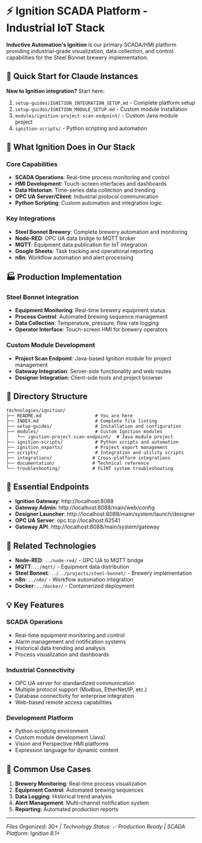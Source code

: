 # ⚡ Ignition SCADA Platform - Industrial IoT Stack

**Inductive Automation's Ignition** is our primary SCADA/HMI platform providing industrial-grade visualization, data collection, and control capabilities for the Steel Bonnet brewery implementation.

## 🚀 Quick Start for Claude Instances

**New to Ignition integration?** Start here:
1. `setup-guides/IGNITION_INTEGRATION_SETUP.md` - Complete platform setup
2. `setup-guides/IGNITION_MODULE_SETUP.md` - Custom module installation
3. `modules/ignition-project-scan-endpoint/` - Custom Java module project
4. `ignition-scripts/` - Python scripting and automation

## 🎯 What Ignition Does in Our Stack

### Core Capabilities
- **SCADA Operations**: Real-time process monitoring and control
- **HMI Development**: Touch-screen interfaces and dashboards
- **Data Historian**: Time-series data collection and trending
- **OPC UA Server/Client**: Industrial protocol communication
- **Python Scripting**: Custom automation and integration logic

### Key Integrations
- **Steel Bonnet Brewery**: Complete brewery automation and monitoring
- **Node-RED**: OPC UA data bridge to MQTT broker
- **MQTT**: Equipment data publication for IoT integration
- **Google Sheets**: Task tracking and operational reporting
- **n8n**: Workflow automation and alert processing

## 🏭 Production Implementation

### Steel Bonnet Integration
- **Equipment Monitoring**: Real-time brewery equipment status
- **Process Control**: Automated brewing sequence management  
- **Data Collection**: Temperature, pressure, flow rate logging
- **Operator Interface**: Touch-screen HMI for brewery operators

### Custom Module Development
- **Project Scan Endpoint**: Java-based Ignition module for project management
- **Gateway Integration**: Server-side functionality and web routes
- **Designer Integration**: Client-side tools and project browser

## 📂 Directory Structure

```
technologies/ignition/
├── README.md                    # You are here
├── INDEX.md                     # Complete file listing
├── setup-guides/                # Installation and configuration
├── modules/                     # Custom Ignition modules
│   └── ignition-project-scan-endpoint/  # Java module project
├── ignition-scripts/            # Python scripts and automation
├── ignition_exports/            # Project export management
├── scripts/                     # Integration and utility scripts
├── integrations/               # Cross-platform integrations
├── documentation/              # Technical reference
└── troubleshooting/            # FLINT system troubleshooting
```

## 🔧 Essential Endpoints

- **Ignition Gateway**: http://localhost:8088
- **Gateway Admin**: http://localhost:8088/main/web/config
- **Designer Launcher**: http://localhost:8088/main/system/launch/designer
- **OPC UA Server**: opc.tcp://localhost:62541
- **Gateway API**: http://localhost:8088/main/system/gateway

## 🔗 Related Technologies

- **Node-RED**: `../node-red/` - OPC UA to MQTT bridge
- **MQTT**: `../mqtt/` - Equipment data distribution  
- **Steel Bonnet**: `../../projects/steel-bonnet/` - Brewery implementation
- **n8n**: `../n8n/` - Workflow automation integration
- **Docker**: `../docker/` - Containerized deployment

## 💡 Key Features

### SCADA Operations
- Real-time equipment monitoring and control
- Alarm management and notification systems
- Historical data trending and analysis
- Process visualization and dashboards

### Industrial Connectivity
- OPC UA server for standardized communication
- Multiple protocol support (Modbus, EtherNet/IP, etc.)
- Database connectivity for enterprise integration
- Web-based remote access capabilities

### Development Platform
- Python scripting environment
- Custom module development (Java)
- Vision and Perspective HMI platforms
- Expression language for dynamic content

## 🎯 Common Use Cases

1. **Brewery Monitoring**: Real-time process visualization
2. **Equipment Control**: Automated brewing sequences
3. **Data Logging**: Historical trend analysis
4. **Alert Management**: Multi-channel notification system
5. **Reporting**: Automated production reports

---
*Files Organized: 30+ | Technology Status: ✅ Production Ready | SCADA Platform: Ignition 8.1+*